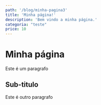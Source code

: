 ```yaml
---
path: '/blog/minha-pagina3'
title: 'Minha página!'
description: 'Bem vindo a minha página.'
categoria: "teste"
price: 10
---
```


# Minha página
Este é um paragrafo

## Sub-titulo
Este é outro paragrafo
